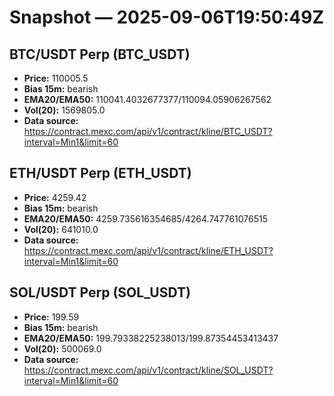 # Snapshot — 2025-09-06T19:50:49Z

## BTC/USDT Perp (BTC_USDT)
- **Price:** 110005.5
- **Bias 15m:** bearish
- **EMA20/EMA50:** 110041.4032677377/110094.05906267562
- **Vol(20):** 1569805.0
- **Data source:** https://contract.mexc.com/api/v1/contract/kline/BTC_USDT?interval=Min1&limit=60

## ETH/USDT Perp (ETH_USDT)
- **Price:** 4259.42
- **Bias 15m:** bearish
- **EMA20/EMA50:** 4259.735616354685/4264.747761076515
- **Vol(20):** 641010.0
- **Data source:** https://contract.mexc.com/api/v1/contract/kline/ETH_USDT?interval=Min1&limit=60

## SOL/USDT Perp (SOL_USDT)
- **Price:** 199.59
- **Bias 15m:** bearish
- **EMA20/EMA50:** 199.79338225238013/199.87354453413437
- **Vol(20):** 500069.0
- **Data source:** https://contract.mexc.com/api/v1/contract/kline/SOL_USDT?interval=Min1&limit=60
